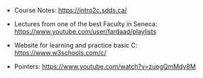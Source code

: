 - Course Notes: https://intro2c.sdds.ca/

- Lectures from one of the best Faculty in Seneca: https://www.youtube.com/user/fardaad/playlists

- Website for learning and practice basic C: https://www.w3schools.com/c/

- Pointers: https://www.youtube.com/watch?v=zuegQmMdy8M
